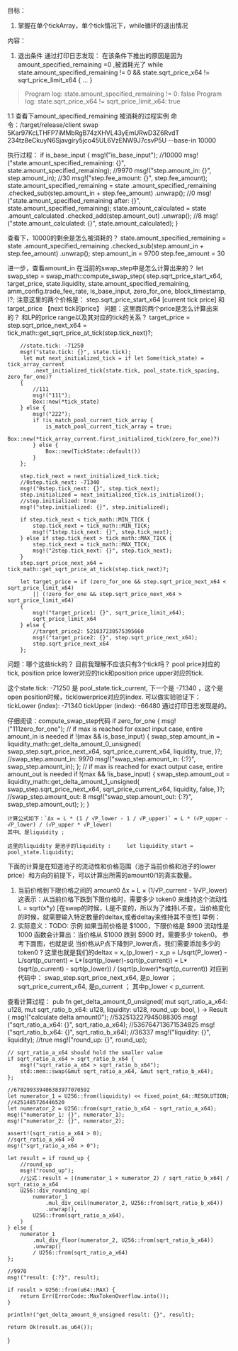 目标：
1. 掌握在单个tickArray，单个tick情况下，while循环的退出情况


内容：
1. 退出条件
通过打印日志发现： 在该条件下推出的原因是因为 amount_specified_remaining =0 ,被消耗光了
  while state.amount_specified_remaining != 0 && state.sqrt_price_x64 != sqrt_price_limit_x64 {
    ...
  }
> Program log: state.amount_specified_remaining != 0: false
> Program log: state.sqrt_price_x64 != sqrt_price_limit_x64: true


1.1 查看下amount_specified_remaining 被消耗的过程实例
命令：/target/release/client swap 5Kar97KcLTHFP7iMMbRgB74zXHVL43yEmURwD3Z6RvdT  234tz8eCkuyN6Sjavgiry5jco45UL6VzENW9J7csvP5U --base-in 10000

执行过程：
if is_base_input {
            msg!("is_base_input");
            //10000
            msg!("state.amount_specified_remaining: {}", state.amount_specified_remaining);
            //9970
            msg!("step.amount_in: {}", step.amount_in);
            //30
            msg!("step.fee_amount: {}", step.fee_amount);
            state.amount_specified_remaining = state
                .amount_specified_remaining
                .checked_sub(step.amount_in + step.fee_amount)
                .unwrap();
            //0
            msg!("state.amount_specified_remaining after: {}", state.amount_specified_remaining);
            state.amount_calculated = state
                .amount_calculated
                .checked_add(step.amount_out)
                .unwrap();
            //8
            msg!("state.amount_calculated: {}", state.amount_calculated);
}

查看下，10000的剩余是怎么被消耗的？ 
      state.amount_specified_remaining = state
                .amount_specified_remaining
                .checked_sub(step.amount_in + step.fee_amount)
                .unwrap();
step.amount_in = 9700
step.fee_amount = 30

进一步，查看amount_in 在当前的swap_step中是怎么计算出来的？
    let swap_step = swap_math::compute_swap_step(
            step.sqrt_price_start_x64,
            target_price,
            state.liquidity,
            state.amount_specified_remaining,
            amm_config.trade_fee_rate,
            is_base_input,
            zero_for_one,
            block_timestamp,
        )?;
注意这里的两个价格是： 
step.sqrt_price_start_x64 [current tick price] 和 target_price 【next tick的price】
问题：这里面的两个price是怎么计算出来的？ 和LP的price range以及其对应的tick的关系？
target_price = step.sqrt_price_next_x64 = tick_math::get_sqrt_price_at_tick(step.tick_next)?;
        
        //state.tick: -71250
        msg!("state.tick: {}", state.tick);
         let mut next_initialized_tick = if let Some(tick_state) = tick_array_current
            .next_initialized_tick(state.tick, pool_state.tick_spacing, zero_for_one)?
        {
            //111
            msg!("111");
            Box::new(*tick_state)
        } else {
            msg!("222");
            if !is_match_pool_current_tick_array {
                is_match_pool_current_tick_array = true;
                Box::new(*tick_array_current.first_initialized_tick(zero_for_one)?)
            } else {
                Box::new(TickState::default())
            }
        };

        step.tick_next = next_initialized_tick.tick;
        //0step.tick_next: -71340
        msg!("0step.tick_next: {}", step.tick_next);
        step.initialized = next_initialized_tick.is_initialized();
        //step.initialized: true
        msg!("step.initialized: {}", step.initialized);

        if step.tick_next < tick_math::MIN_TICK {
            step.tick_next = tick_math::MIN_TICK;
            msg!("1step.tick_next: {}", step.tick_next);
        } else if step.tick_next > tick_math::MAX_TICK {
            step.tick_next = tick_math::MAX_TICK;
            msg!("2step.tick_next: {}", step.tick_next);
        }
        step.sqrt_price_next_x64 = tick_math::get_sqrt_price_at_tick(step.tick_next)?;

        let target_price = if (zero_for_one && step.sqrt_price_next_x64 < sqrt_price_limit_x64)
            || (!zero_for_one && step.sqrt_price_next_x64 > sqrt_price_limit_x64)
        {
            msg!("target_price1: {}", sqrt_price_limit_x64);
            sqrt_price_limit_x64
        } else {
            //target_price2: 521037230575395660
            msg!("target_price2: {}", step.sqrt_price_next_x64);
            step.sqrt_price_next_x64
        };

问题：哪个这些tick的？ 目前我理解不应该只有3个tick吗？ pool price对应的tick, position price lower对应的tick和position price upper对应的tick. 

这个state.tick: -71250  是 pool_state.tick_current, 
下一个是 -71340 ，这个是 open position时候，ticklowerprice对应的index. 可以做实验验证下：
tickLower (index): -71340
tickUpper (index): -66480
通过打印日志发现是的。 


仔细阅读：compute_swap_step代码
 if zero_for_one {
        msg!("111zero_for_one");
        // if max is reached for exact input case, entire amount_in is needed
        if !(max && is_base_input) {
            swap_step.amount_in = liquidity_math::get_delta_amount_0_unsigned(
                swap_step.sqrt_price_next_x64,
                sqrt_price_current_x64,
                liquidity,
                true,
            )?;
            //swap_step.amount_in: 9970
            msg!("swap_step.amount_in: {:?}", swap_step.amount_in);
        };
        // if max is reached for exact output case, entire amount_out is needed
        if !(max && !is_base_input) {
            swap_step.amount_out = liquidity_math::get_delta_amount_1_unsigned(
                swap_step.sqrt_price_next_x64,
                sqrt_price_current_x64,
                liquidity,
                false,
            )?;
            //swap_step.amount_out: 8
            msg!("swap_step.amount_out: {:?}", swap_step.amount_out);
        };
    }

    计算公式如下：`Δx = L * (1 / √P_lower - 1 / √P_upper)` = L * (√P_upper - √P_lower) / (√P_upper * √P_lower)
    其中L 是liquidity ;  

    这里的liquidity 是池子的liquidity :     let liquidity_start = pool_state.liquidity;

下面的计算是在知道池子的流动性和价格范围（池子当前价格和池子的lower price）和方向的前提下，可以计算出所需的amount0/1的真实数量。 
1. 当前价格到下限价格之间的 amount0
Δx = L × (1/√P_current - 1/√P_lower)
这表示：从当前价格下跌到下限价格时，需要多少 token0 来维持这个流动性 L = sqrt(x*y) [在swap的时候，L是不变的，所以为了维持L不变，当价格变化的时候，就需要输入特定数量的deltax,或者deltay来维持其不变性]
举例：
2. 实际意义：TODO: 示例 
如果当前价格是 $1000，下限价格是 $900
流动性是 1000
函数会计算出：当价格从 $1000 跌到 $900 时，需要多少 token0。 参考下面图，也就是说
当价格从P点下降到P_lower点，我们需要添加多少的token0 ? 这里也就是我们的deltax  = x_(p_lower) - x_p = 
L/sqrt(P_lower) - L/sqrt(p_current) = L*(sqrt(p_lower)-sqrt(p_current)) = L*(sqrt(p_current) - sqrt(p_lower)) / (sqrt(p_lower)*sqrt(p_current))
对应到代码中： 
swap_step.sqrt_price_next_x64, 是p_lower  ； 
sqrt_price_current_x64, 是p_current ； 
其中p_lower < p_current. 


查看计算过程：
pub fn get_delta_amount_0_unsigned(
    mut sqrt_ratio_a_x64: u128,
    mut sqrt_ratio_b_x64: u128,
    liquidity: u128,
    round_up: bool,
) -> Result<u64> {
    msg!("calculate delta amount0");
    //532513227945088305
    msg!("sqrt_ratio_a_x64: {}", sqrt_ratio_a_x64);
    //536764713671534825
    msg!("sqrt_ratio_b_x64: {}", sqrt_ratio_b_x64);
    //36337
    msg!("liquidity: {}", liquidity);
    //true
    msg!("round_up: {}", round_up);

    // sqrt_ratio_a_x64 should hold the smaller value
    if sqrt_ratio_a_x64 > sqrt_ratio_b_x64 {
        msg!("sqrt_ratio_a_x64 > sqrt_ratio_b_x64");
        std::mem::swap(&mut sqrt_ratio_a_x64, &mut sqrt_ratio_b_x64);
    };

    //670299339406383977070592
    let numerator_1 = U256::from(liquidity) << fixed_point_64::RESOLUTION;
    //4251485726446520
    let numerator_2 = U256::from(sqrt_ratio_b_x64 - sqrt_ratio_a_x64);
    msg!("numerator_1: {}", numerator_1);
    msg!("numerator_2: {}", numerator_2);

    assert!(sqrt_ratio_a_x64 > 0);
    //sqrt_ratio_a_x64 >0
    msg!("sqrt_ratio_a_x64 > 0");

    let result = if round_up {
        //round_up
        msg!("round_up");
        //公式：result = ⌈(numerator_1 × numerator_2) / sqrt_ratio_b_x64⌉ / sqrt_ratio_a_x64
        U256::div_rounding_up(
            numerator_1
                .mul_div_ceil(numerator_2, U256::from(sqrt_ratio_b_x64))
                .unwrap(),
            U256::from(sqrt_ratio_a_x64),
        )
    } else {
        numerator_1
            .mul_div_floor(numerator_2, U256::from(sqrt_ratio_b_x64))
            .unwrap()
            / U256::from(sqrt_ratio_a_x64)
    };

    //9970
    msg!("result: {:?}", result);

    if result > U256::from(u64::MAX) {
        return Err(ErrorCode::MaxTokenOverflow.into());
    }

    println!("get_delta_amount_0_unsigned result: {}", result);

    return Ok(result.as_u64());
}